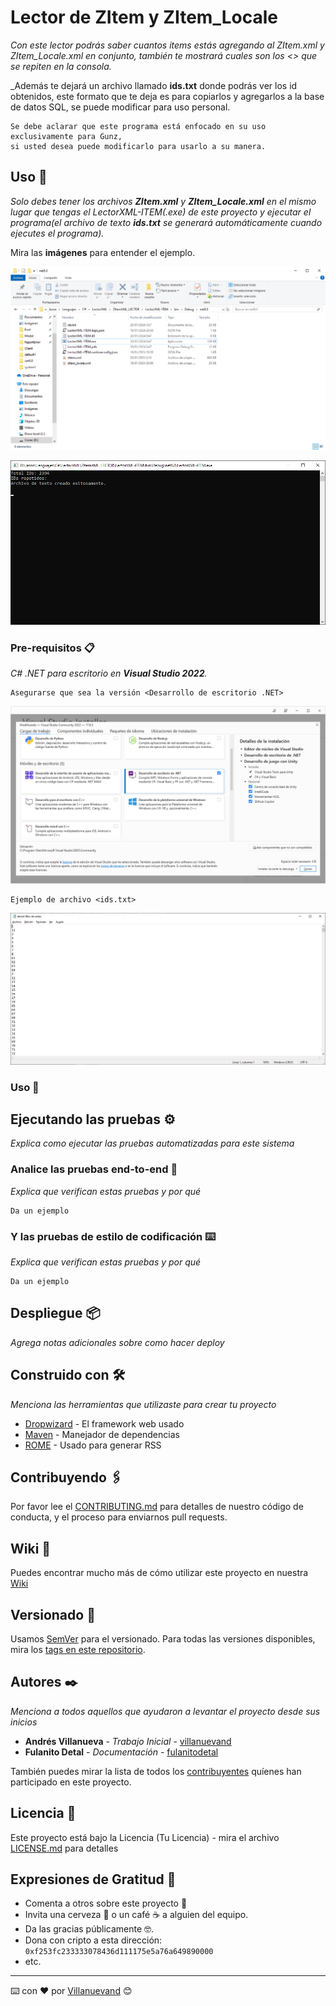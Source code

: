# Lector de ZItem y ZItem_Locale

_Con este lector podrás saber cuantos items estás agregando al ZItem.xml y ZItem_Locale.xml en conjunto, también te mostrará cuales son los <<ITEM id="numero">> que se repiten en la consola._

_Además te dejará un archivo llamado **ids.txt** donde podrás ver los id obtenidos, este formato que te deja es para copiarlos y agregarlos a la base de datos SQL, se puede modificar para uso personal.

```
Se debe aclarar que este programa está enfocado en su uso exclusivamente para Gunz, 
si usted desea puede modificarlo para usarlo a su manera.
```

## Uso 🚀

_Solo debes tener los archivos **ZItem.xml** y **ZItem_Locale.xml** en el mismo lugar que tengas el LectorXML-ITEM(.exe) de este proyecto y ejecutar el programa(el archivo de texto **ids.txt** se generará automáticamente cuando ejecutes el programa)._

Mira las **imágenes** para entender el ejemplo.


![Archivos en la carpeta](https://github.com/ikepacheco/ZItemXML_LECTOR/blob/main/LUGARDEPROGRAMA.png?raw=true)


![Imagen como muestra la consola las repeticiones](https://github.com/ikepacheco/ZItemXML_LECTOR/blob/main/USO.png?raw=true)
### Pre-requisitos 📋

_C# .NET para escritorio en **Visual Studio 2022**._

```
Asegurarse que sea la versión <Desarrollo de escritorio .NET>
```

![Instalador de Visual Studio](https://github.com/ikepacheco/ZItemXML_LECTOR/blob/main/VSTUDIOINSTALADOR.png?raw=true)


```
Ejemplo de archivo <ids.txt>
```

![Archivo de ids.txt](https://github.com/ikepacheco/ZItemXML_LECTOR/blob/main/ids.txt.png?raw=true)

### Uso 🔧













## Ejecutando las pruebas ⚙️

_Explica como ejecutar las pruebas automatizadas para este sistema_

### Analice las pruebas end-to-end 🔩

_Explica que verifican estas pruebas y por qué_

```
Da un ejemplo
```

### Y las pruebas de estilo de codificación ⌨️

_Explica que verifican estas pruebas y por qué_

```
Da un ejemplo
```

## Despliegue 📦

_Agrega notas adicionales sobre como hacer deploy_

## Construido con 🛠️

_Menciona las herramientas que utilizaste para crear tu proyecto_

* [Dropwizard](http://www.dropwizard.io/1.0.2/docs/) - El framework web usado
* [Maven](https://maven.apache.org/) - Manejador de dependencias
* [ROME](https://rometools.github.io/rome/) - Usado para generar RSS

## Contribuyendo 🖇️

Por favor lee el [CONTRIBUTING.md](https://gist.github.com/villanuevand/xxxxxx) para detalles de nuestro código de conducta, y el proceso para enviarnos pull requests.

## Wiki 📖

Puedes encontrar mucho más de cómo utilizar este proyecto en nuestra [Wiki](https://github.com/tu/proyecto/wiki)

## Versionado 📌

Usamos [SemVer](http://semver.org/) para el versionado. Para todas las versiones disponibles, mira los [tags en este repositorio](https://github.com/tu/proyecto/tags).

## Autores ✒️

_Menciona a todos aquellos que ayudaron a levantar el proyecto desde sus inicios_

* **Andrés Villanueva** - *Trabajo Inicial* - [villanuevand](https://github.com/villanuevand)
* **Fulanito Detal** - *Documentación* - [fulanitodetal](#fulanito-de-tal)

También puedes mirar la lista de todos los [contribuyentes](https://github.com/your/project/contributors) quíenes han participado en este proyecto. 

## Licencia 📄

Este proyecto está bajo la Licencia (Tu Licencia) - mira el archivo [LICENSE.md](LICENSE.md) para detalles

## Expresiones de Gratitud 🎁

* Comenta a otros sobre este proyecto 📢
* Invita una cerveza 🍺 o un café ☕ a alguien del equipo. 
* Da las gracias públicamente 🤓.
* Dona con cripto a esta dirección: `0xf253fc233333078436d111175e5a76a649890000`
* etc.



---
⌨️ con ❤️ por [Villanuevand](https://github.com/Villanuevand) 😊